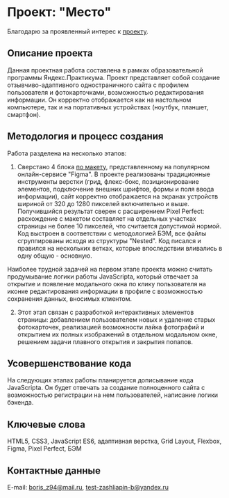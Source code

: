 # Проект: "Место"
Благодарю за проявленный интерес к [проекту](https://elrouss.github.io/mesto/).
## Описание проекта
Данная проектная работа составлена в рамках образовательной программы Яндекс.Практикума. Проект представляет собой создание отзывчиво-адаптивного одностраничного сайта с профилем пользователя и фотокарточками, возможностью редактирования информации. Он корректно отображается как на настольном компьютере, так и на портативных устройствах (ноутбук, планшет, смартфон).
## Методология и процесс создания
Работа разделена на несколько этапов:

1. Сверстано 4 блока [по макету](https://www.figma.com/file/2cn9N9jSkmxD84oJik7xL7/JavaScript.-Sprint-4?node-id=0%3A1), представленному на популярном онлайн-сервисе "Figma". В проекте реализованы традиционные инструменты верстки (грид, флекс-бокс, позиционирование элементов, подключение внешних шрифтов, формы и поля ввода информации), сайт корректно отображается на экранах устройств шириной от 320 до 1280 пикселей включительно и выше. Получившийся результат сверен с расширением Pixel Perfect: расхождение с макетом составляет на отдельных участках страницы не более 10 пикселей, что считается допустимой нормой. Код выстроен в соответствии с методологией БЭМ, все файлы сгруппированы исходя из структуры "Nested". Код писался и правился на нескольких ветках, которые впоследствии вливались в одну общую - основную.

Наиболее трудной задачей на первом этапе проекта можно считать продумывание логики работы JavaScripta, который отвечает за открытие и появление модального окна по клику пользователя на иконке редактирования информации в профиле с возможностью сохранения данных, вносимых клиентом.

2. Этот этап связан с разработкой интерактивных элементов страницы: добавлением пользователем новых и удаление старых фотокарточек, реализацией возможности лайка фотографий и открытием их полных изображений в отдельном модальном окне, решением задачи плавного открытия и закрытия попапов.
## Усовершенствование кода
На следующих этапах работы планируется дописывание кода JavaScripta. Он будет отвечать за создание полноценного сайта с возможностью регистрации на нем пользователей, написание логики бэкенда.
## Ключевые слова
HTML5, CSS3, JavaScript ES6, адаптивная верстка, Grid Layout, Flexbox, Figma, Pixel Perfect, БЭМ
## Контактные данные
E-mail: boris_z94@mail.ru, test-zashliapin-b@yandex.ru
